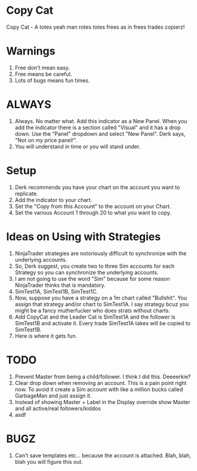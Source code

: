 Copy Cat
=========
Copy Cat - A totes yeah man rotes totes frees as in frees trades copierz!

Warnings
=========
1. Free don't mean easy.
2. Free means be careful.
3. Lots of bugs means fun times.

ALWAYS
======
1.  Always. No matter what.  Add this indicator as a New Panel.  When you add the indicator there is a section called "Visual" and it has a drop down. Use the "Panel" dropdown and select "New Panel". Derk says, "Not on my price panel!".
2.  You will understand in time or you will stand under.

Setup
=====
1. Derk recommends you have your chart on the account you want to replicate.
2. Add the indicator to your chart.
3. Set the "Copy from this Account" to the account on your Chart.
4. Set the various Account 1 through 20 to what you want to copy.

Ideas on Using with Strategies
==============================
1. NinjaTrader strategies are notoriously difficult to synchronize with the underlying accounts.
2. So, Derk suggest, you create two to three Sim accounts for each Strategy so you can synchronize the underlying accounts.
3. I am not going to use the word "Sim" because for some reason NinjaTrader thinks that is mandatory.
4. SimTest1A, SimTest1B, SimTest1C.
5. Now, suppose you have a strategy on a 1m chart called "Bullshit".  You assign that strategy and/or chart to SimTest1A.  I say strategy bcuz you might be a fancy mutherfucker who does strats without charts.
6. Add CopyCat and the Leader Cat is SimTest1A and the follower is SimTest1B and activate it.  Every trade SimTest1A takes will be copied to SimTest1B.
7. Here is where it gets fun.

TODO
====
1. Prevent Master from being a child/follower.  I think I did this. Deeeerkie?
2. Clear drop down when removing an account. This is a pain point right now. To avoid it create a Sim account with like a million bucks called GarbageMan and just assign it.
3. Instead of showing Master + Label in the Display override show Master and all active/real followers/kiddos
4. asdf

BUGZ
====
1. Can't save templates etc... because the account is attached. Blah, blah, blah you will figure this out.
   


